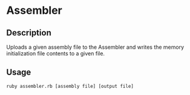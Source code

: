 # Assembler

## Description

Uploads a given assembly file to the Assembler and writes the memory initialization file contents to a given file.

## Usage

`ruby assembler.rb [assembly file] [output file]`
